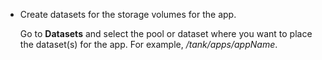 &NewLine;

* Create datasets for the storage volumes for the app.

  Go to **Datasets** and select the pool or dataset where you want to place the dataset(s) for the app.
  For example, */tank/apps/appName*.